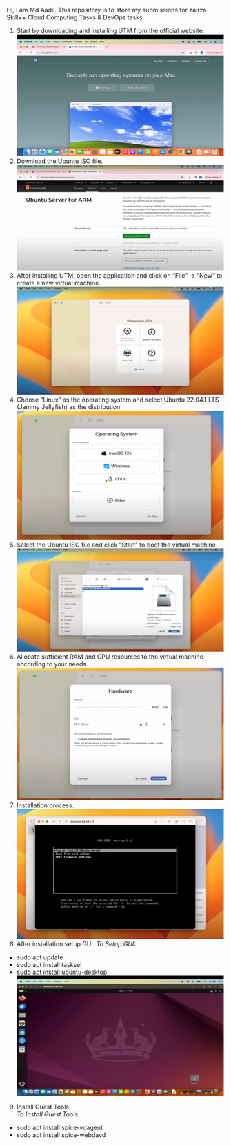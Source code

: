 Hi, I am Md Aadil. This repository is to store my submissions for zairza Skill++ Cloud Computing Tasks & DevOps tasks.

1. Start by downloading and installing UTM from the official website.   
![Exmaple](week0/1.jpg)
2. Download the Ubuntu ISO file.</br>
![Exmaple](week0/2.jpg)
3. After installing UTM, open the application and click on “File” -> “New” to create a new virtual machine.	</br>
![Exmaple](week0/3.jpg)
4. Choose “Linux” as the operating system and select Ubuntu 22.04.1 LTS (Jammy Jellyfish) as the distribution.	</br>
![Exmaple](week0/4.jpg)
5. Select the Ubuntu ISO file and click “Start” to boot the virtual machine.</br>
![Exmaple](week0/5.jpg)
6. Allocate sufficient RAM and CPU resources to the virtual machine according to your needs.</br>
![Exmaple](week0/6.jpg)
7. Installation process.</br>
![Exmaple](week0/7.jpg)
8. After installation setup GUI.
  *To Setup GUI:*
* sudo apt update
* sudo apt install tasksel
* sudo apt install ubuntu-desktop</br>
![Exmaple](week0/8.jpg)
 
9. Install Guest Tools      
*To Install Guest Tools:*

* sudo apt install spice-vdagent
* sudo apt install spice-webdavd
